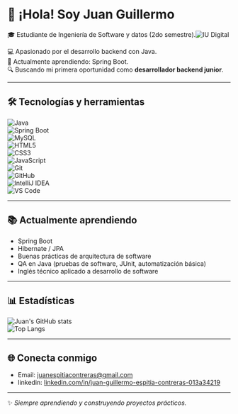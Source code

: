 # 👋 ¡Hola! Soy Juan Guillermo

🎓 Estudiante de Ingeniería de Software y datos (2do semestre).![IU Digital](https://img.shields.io/badge/IU%20Digital%20de%20Antioquia-800000?style=for-the-badge&logo=google-scholar&logoColor=white)

💻 Apasionado por el desarrollo backend con Java.  
🚀 Actualmente aprendiendo: Spring Boot.  
🔍 Buscando mi primera oportunidad como **desarrollador backend junior**.  

---

## 🛠️ Tecnologías y herramientas  

![Java](https://img.shields.io/badge/Java-ED8B00?style=for-the-badge&logo=java&logoColor=white)  
![Spring Boot](https://img.shields.io/badge/Spring_Boot-6DB33F?style=for-the-badge&logo=springboot&logoColor=white)  
![MySQL](https://img.shields.io/badge/MySQL-005C84?style=for-the-badge&logo=mysql&logoColor=white)  
![HTML5](https://img.shields.io/badge/HTML5-E34F26?style=for-the-badge&logo=html5&logoColor=white)  
![CSS3](https://img.shields.io/badge/CSS3-1572B6?style=for-the-badge&logo=css3&logoColor=white)  
![JavaScript](https://img.shields.io/badge/JavaScript-323330?style=for-the-badge&logo=javascript&logoColor=F7DF1E)  
![Git](https://img.shields.io/badge/Git-F05032?style=for-the-badge&logo=git&logoColor=white)  
![GitHub](https://img.shields.io/badge/GitHub-100000?style=for-the-badge&logo=github&logoColor=white)   
![IntelliJ IDEA](https://img.shields.io/badge/IntelliJIDEA-000000?style=for-the-badge&logo=intellijidea&logoColor=white)  
![VS Code](https://img.shields.io/badge/VS%20Code-0078d7?style=for-the-badge&logo=visual-studio-code&logoColor=white)  


---

## 📚 Actualmente aprendiendo  
- Spring Boot  
- Hibernate / JPA  
- Buenas prácticas de arquitectura de software  
- QA en Java (pruebas de software, JUnit, automatización básica)  
- Inglés técnico aplicado a desarrollo de software  

---

## 📊 Estadísticas  

![Juan's GitHub stats](https://github-readme-stats.vercel.app/api?username=TUUSUARIO&show_icons=true&theme=tokyonight)  
![Top Langs](https://github-readme-stats.vercel.app/api/top-langs/?username=TUUSUARIO&layout=compact&theme=tokyonight)  

---

## 🌐 Conecta conmigo  

- Email: juanespitiacontreras@gmail.com
- linkedin: [linkedin.com/in/juan-guillermo-espitia-contreras-013a34219](https://www.linkedin.com/in/juan-guillermo-espitia-contreras-013a34219/)

---

✨ _Siempre aprendiendo y construyendo proyectos prácticos._
